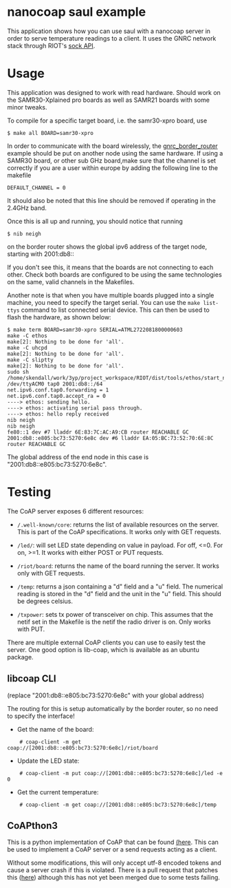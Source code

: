 nanocoap saul example
=======================

This application shows how you can use saul with a nanocoap server in order to serve temperature readings to a client.
It uses the GNRC network stack through RIOT's
[sock API](http://doc.riot-os.org/group__net__sock.html).

Usage
=====

This application was designed to work with read hardware. Should work on the SAMR30-Xplained pro boards as well as SAMR21 boards with some minor tweaks.

To compile for a specific target board, i.e. the samr30-xpro board, use

```
$ make all BOARD=samr30-xpro
```

In order to communicate with the board wirelessly, the [gnrc\_border\_router](https://github.com/RIOT-OS/RIOT/tree/master/examples/gnrc_border_router) example should be put on another node using the same hardware. If using a SAMR30 board, or other sub GHz board,make sure that the channel is set correctly if you are a user within europe by adding the following line to the makefile

```
DEFAULT_CHANNEL = 0
```

It should also be noted that this line should be removed if operating in the 2.4GHz band.

Once this is all up and running, you should notice that running

```
$ nib neigh
```

on the border router shows the global ipv6 address of the target node, starting with 2001:db8::

If you don't see this, it means that the boards are not connecting to each other. Check both boards are configured to be using the same technologies on the same, valid channels in the Makefiles.

Another note is that when you have multiple boards plugged into a single machine, you need to specify the target serial. You can use the `make list-ttys` command to list connected serial device. This can then be used to flash the hardware, as shown below:

```
$ make term BOARD=samr30-xpro SERIAL=ATML2722081800000603
make -C ethos
make[2]: Nothing to be done for 'all'.
make -C uhcpd
make[2]: Nothing to be done for 'all'.
make -C sliptty
make[2]: Nothing to be done for 'all'.
sudo sh /home/skendall/work/3yp/project_workspace/RIOT/dist/tools/ethos/start_network.sh /dev/ttyACM0 tap0 2001:db8::/64
net.ipv6.conf.tap0.forwarding = 1
net.ipv6.conf.tap0.accept_ra = 0
----> ethos: sending hello.
----> ethos: activating serial pass through.
----> ethos: hello reply received
nib neigh
nib neigh
fe80::1 dev #7 lladdr 6E:83:7C:AC:A9:CB router REACHABLE GC
2001:db8::e805:bc73:5270:6e8c dev #6 lladdr EA:05:BC:73:52:70:6E:8C router REACHABLE GC
```

The global address of the end node in this case is "2001:db8::e805:bc73:5270:6e8c".

Testing
=======

The CoAP server exposes 6 different resources:

* `/.well-known/core`: returns the list of available resources on the server.
This is part of the CoAP specifications. It works only with GET requests.

* `/led/`: will set LED state depending on value in payload. For off, <=0.
  For on, >=1. It works with either POST or PUT requests.

* `/riot/board`: returns the name of the board running the server. It works
  only with GET requests.

* `/temp`: returns a json containing a "d" field and a "u" field. The numerical
  reading is stored in the "d" field and the unit in the "u" field. This should be 
  degrees celsius.

* `/txpower`: sets tx power of transceiver on chip. This assumes that the netif
  set in the Makefile is the netif the radio driver is on. Only works with PUT.

There are multiple external CoAP clients you can use to easily test the server.
One good option is lib-coap, which is available as an ubuntu package.

libcoap CLI
-----------

(replace "2001:db8::e805:bc73:5270:6e8c" with your global address)

The routing for this is setup automatically by the border router, so no need to specify the interface!

* Get the name of the board:
```
    # coap-client -m get coap://[2001:db8::e805:bc73:5270:6e8c]/riot/board
```

* Update the LED state:
```
    # coap-client -m put coap://[2001:db8::e805:bc73:5270:6e8c]/led -e 0
```

* Get the current temperature:
```
    # coap-client -m get coap://[2001:db8::e805:bc73:5270:6e8c]/temp
```

CoAPthon3
-----------

This is a python implementation of CoAP that can be found [(here](https://github.com/Tanganelli/CoAPthon3). This can be used to implement a CoAP server or a send requests acting as a client.

Without some modifications, this will only accept utf-8 encoded tokens and cause a server crash if this is violated. There is a pull request that patches this ([here](https://github.com/Tanganelli/CoAPthon3/pull/20)) although this has not yet been merged due to some tests failing.

